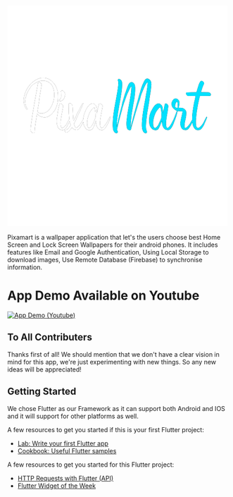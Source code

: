 ![Pixamart](https://github.com/Inst1nct007/pixamart/blob/main/assets/test_2-removebg-preview.png)

Pixamart is a wallpaper application that let's the users choose best Home Screen and Lock Screen Wallpapers for their android phones. It includes features like Email and Google Authentication, Using Local Storage to download images, Use Remote Database (Firebase) to synchronise information.

# App Demo Available on Youtube
[![App Demo (Youtube) ](https://github.com/Inst1nct007/pixamart/blob/main/assets/videogif.gif)](https://www.youtube.com/watch?v=60SN3MS3RiY)


## To All Contributers

Thanks first of all! We should mention that we don't have a clear vision in mind for this app, we're just experimenting with new things. So any new ideas will be appreciated!

## Getting Started

We chose Flutter as our Framework as it can support both Android and IOS and it will support for other platforms as well.

A few resources to get you started if this is your first Flutter project:

- [Lab: Write your first Flutter app](https://flutter.dev/docs/get-started/codelab)
- [Cookbook: Useful Flutter samples](https://flutter.dev/docs/cookbook)

A few resources to get you started for this Flutter project:

- [HTTP Requests with Flutter (API)](https://www.youtube.com/watch?v=wr8WsNVxybY&t=354s)
- [Flutter Widget of the Week](https://www.youtube.com/playlist?list=PLjxrf2q8roU23XGwz3Km7sQZFTdB996iG)
